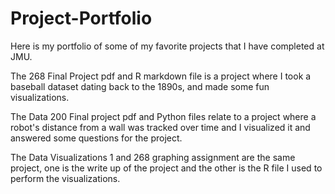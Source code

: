 # Project-Portfolio
Here is my portfolio of some of my favorite projects that I have completed at JMU.

The 268 Final Project pdf and R markdown file is a project where I took a baseball dataset dating back to the 1890s, and made some fun visualizations.

The Data 200 Final project pdf and Python files relate to a project where a robot's distance from a wall was tracked over time and I visualized it and answered some questions for the project. 

The Data Visualizations 1 and 268 graphing assignment are the same project, one is the write up of the project and the other is the R file I used to perform the visualizations. 
